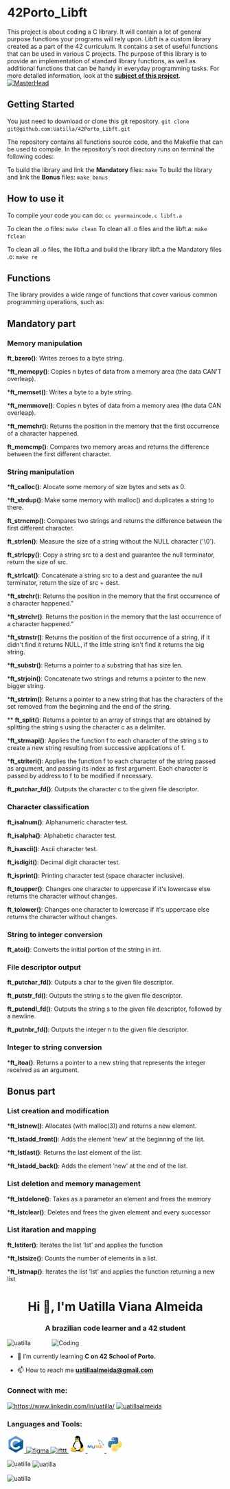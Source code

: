 # 42Porto_Libft
This project is about coding a C library. It will contain a lot of general purpose functions your programs will rely upon.
Libft is a custom library created as a part of the 42 curriculum. It contains a set of useful functions that can be used in various C projects. The purpose of this library is to provide an implementation of standard library functions, as well as additional functions that can be handy in everyday programming tasks.
For more detailed information, look at the [**subject of this project**](https://github.com/Uatilla/42Porto_Libft/blob/main/1%20-%20Libft_en.subject.pdf).
[![MasterHead](https://media0.giphy.com/media/v1.Y2lkPTc5MGI3NjExODI4MTEwMzllZjE2ODE4OGI1NDM3YTg5MTgxYzYyNzRiOWQyNDI2NCZlcD12MV9pbnRlcm5hbF9naWZzX2dpZklkJmN0PWc/fsXOS3oBboiYf6fSsY/giphy.gif)](https://www.linkedin.com/in/uatilla/)

## Getting Started

You just need to download or clone this git repository.
`git clone git@github.com:Uatilla/42Porto_Libft.git`

The repository contains all functions source code, and the Makefile that can be used to compile.
In the repository's root directory runs on terminal the following codes:

To build the library and link the **Mandatory** files: `make`
To build the library and link the **Bonus** files: `make bonus`

## How to use it

To compile your code you can do: `cc yourmaincode.c libft.a`

To clean the .o files: `make clean`
To clean all .o files and the libft.a: `make fclean`

To clean all .o files, the libft.a and build the library libft.a the Mandatory files .o: `make re`

## Functions

The library provides a wide range of functions that cover various common programming operations, such as:

## Mandatory part

### Memory manipulation

**ft_bzero()**: Writes zeroes to a byte string.

***ft_memcpy()**: Copies n bytes of data from a memory area (the data CAN'T overleap).

***ft_memset()**: Writes a byte to a byte string.

***ft_memmove()**: Copies n bytes of data from a memory area (the data CAN overleap).

***ft_memchr()**: Returns the position in the memory that the first occurrence of a character happened.

**ft_memcmp()**: Compares two memory areas and returns the difference between the first different character.

### String manipulation

***ft_calloc()**: Alocate some memory of size bytes and sets as 0.

***ft_strdup()**: Make some memory with malloc() and duplicates a string to there.

**ft_strncmp()**: Compares two strings and returns the difference between the first different character.

**ft_strlen()**: Measure the size of a string without the NULL character ('\0').

**ft_strlcpy()**: Copy a string src to a dest and guarantee the null terminator, return the size of src.

**ft_strlcat()**: Concatenate a string src to a dest and guarantee the null terminator, return the size of src + dest.

***ft_strchr()**: Returns the position in the memory that the first occurrence of a character happened."

***ft_strrchr()**: Returns the position in the memory that the last occurrence of a character happened."

***ft_strnstr()**: Returns the position of the first occurrence of a string, if it didn't find it returns NULL, if the little string isn't find it returns the big string. 

***ft_substr()**: Returns a pointer to a substring that has size len. 

***ft_strjoin()**: Concatenate two strings and returns a pointer to the new bigger string.

***ft_strtrim()**: Returns a pointer to a new string that has the characters of the set removed from the beginning and the end of the string.

** **ft_split()**: Returns a pointer to an array of strings that are obtained by splitting the string s using the character c as a delimiter.

***ft_strmapi()**: Applies the function f to each character of the string s to create a new string resulting from successive applications of f.

***ft_striteri()**: Applies the function f to each character of the string passed as argument, and passing its index as first argument. Each character is passed by address to f to be modified if necessary.

**ft_putchar_fd()**: Outputs the character c to the given file descriptor.

### Character classification

**ft_isalnum()**: Alphanumeric character test.

**ft_isalpha()**: Alphabetic character test.

**ft_isascii()**: Ascii character test.

**ft_isdigit()**: Decimal digit character test.

**ft_isprint()**: Printing character test (space character inclusive).

**ft_toupper()**: Changes one character to uppercase if it's lowercase else returns the character without changes.

**ft_tolower()**: Changes one character to lowercase if it's uppercase else returns the character without changes.


### String to integer conversion

**ft_atoi()**: Converts the initial portion of the string in int.

### File descriptor output

**ft_putchar_fd()**: Outputs a char to the given file descriptor.

**ft_putstr_fd()**: Outputs the string s to the given file descriptor.

**ft_putendl_fd()**: Outputs the string s to the given file descriptor, followed by a newline.

**ft_putnbr_fd()**: Outputs the integer n to the given file descriptor.

### Integer to string conversion
***ft_itoa()**: Returns a pointer to a new string that represents the integer received as an argument.

## Bonus part

### List creation and modification

***ft_lstnew()**: Allocates (with malloc(3)) and returns a new element.

***ft_lstadd_front()**: Adds the element ’new’ at the beginning of the list.

***ft_lstlast()**: Returns the last element of the list.

***ft_lstadd_back()**: Adds the element ’new’ at the end of the list.

### List deletion and memory management

***ft_lstdelone()**: Takes as a parameter an element and frees the memory

***ft_lstclear()**: Deletes and frees the given element and every successor

### List itaration and mapping

**ft_lstiter()**: Iterates the list ’lst’ and applies the function

***ft_lstsize()**: Counts the number of elements in a list.

***ft_lstmap()**: Iterates the list ’lst’ and applies the function returning a new list

<h1 align="center">Hi 👋, I'm Uatilla Viana Almeida</h1>
<h3 align="center">A brazilian code learner and a 42 student</h3>
<img align="right" alt="Coding" width="400" src="https://media4.giphy.com/media/v1.Y2lkPTc5MGI3NjExN25yYmwyMmxoMmI0YXBjd2lwb2c3Z2Eybjg2bWZxdXFyd3VnNGE5NCZlcD12MV9pbnRlcm5hbF9naWZfYnlfaWQmY3Q9Zw/qgQUggAC3Pfv687qPC/giphy.gif>

<p align="left"> <img src="https://komarev.com/ghpvc/?username=uatilla&label=Profile%20views&color=0e75b6&style=flat" alt="uatilla" /> </p>

- 🌱 I’m currently learning **C on 42 School of Porto.**

- 📫 How to reach me **uatillaalmeida@gmail.com**

<h3 align="left">Connect with me:</h3>
<p align="left">
<a href="https://linkedin.com/in/uatilla/" target="blank"><img align="center" src="https://raw.githubusercontent.com/rahuldkjain/github-profile-readme-generator/master/src/images/icons/Social/linked-in-alt.svg" alt="https://www.linkedin.com/in/uatilla/" height="30" width="40" /></a>
<a href="https://instagram.com/uatillaalmeida" target="blank"><img align="center" src="https://raw.githubusercontent.com/rahuldkjain/github-profile-readme-generator/master/src/images/icons/Social/instagram.svg" alt="uatillaalmeida" height="30" width="40" /></a>
</p>

<h3 align="left">Languages and Tools:</h3>
<p align="left"> <a href="https://www.cprogramming.com/" target="_blank" rel="noreferrer"> <img src="https://raw.githubusercontent.com/devicons/devicon/master/icons/c/c-original.svg" alt="c" width="40" height="40"/> </a> <a href="https://www.figma.com/" target="_blank" rel="noreferrer"> <img src="https://www.vectorlogo.zone/logos/figma/figma-icon.svg" alt="figma" width="40" height="40"/> </a> <a href="https://ifttt.com/" target="_blank" rel="noreferrer"> <img src="https://www.vectorlogo.zone/logos/ifttt/ifttt-ar21.svg" alt="ifttt" width="40" height="40"/> </a> <a href="https://www.linux.org/" target="_blank" rel="noreferrer"> <img src="https://raw.githubusercontent.com/devicons/devicon/master/icons/linux/linux-original.svg" alt="linux" width="40" height="40"/> </a> <a href="https://www.mysql.com/" target="_blank" rel="noreferrer"> <img src="https://raw.githubusercontent.com/devicons/devicon/master/icons/mysql/mysql-original-wordmark.svg" alt="mysql" width="40" height="40"/> </a> <a href="https://www.python.org" target="_blank" rel="noreferrer"> <img src="https://raw.githubusercontent.com/devicons/devicon/master/icons/python/python-original.svg" alt="python" width="40" height="40"/> </a> </p>

<p><img align="left" src="https://github-readme-stats.vercel.app/api/top-langs?username=uatilla&show_icons=true&locale=en&layout=compact" alt="uatilla" /></p>

<p>&nbsp;<img align="center" src="https://github-readme-stats.vercel.app/api?username=uatilla&show_icons=true&locale=en" alt="uatilla" /></p>

<p><img align="center" src="https://github-readme-streak-stats.herokuapp.com/?user=uatilla&" alt="uatilla" /></p>


